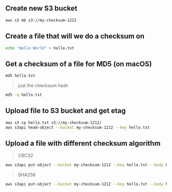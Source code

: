 ## Create new S3 bucket

```sh
aws s3 mb s3://my-checksum-1212
```

## Create a file that will we do a checksum on

```sh
echo "Hello World" > hello.txt
```

## Get a checksum of a file for MD5 (on macOS)

```sh
md5 hello.txt
```

> just the checksum hash

```sh
md5 -q hello.txt
```

## Upload file to S3 bucket and get etag

```sh
aws s3 cp hello.txt s3://my-checksum-1212/
aws s3api head-object --bucket my-checksum-1212 --key hello.txt
```

## Upload a file with different checksum algorithm

> CRC32

```sh
aws s3api put-object --bucket my-checksum-1212 --key hello.txt --body hello.txt --checksum-algorithm CRC32
```

> SHA256

```sh
aws s3api put-object --bucket my-checksum-1212 --key hello.txt --body hello.txt --checksum-algorithm SHA256
```
